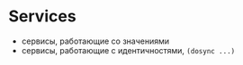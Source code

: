 # Services



+ сервисы, работающие со значениями
+ сервисы, работающие с идентичностями, `(dosync ...)`
